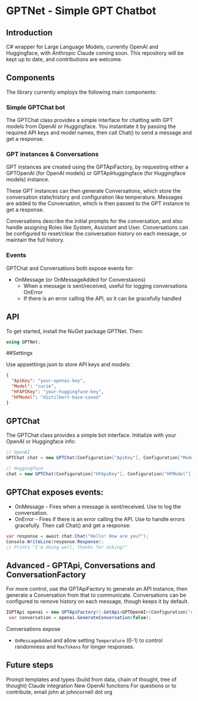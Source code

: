 # GPTNet - Simple GPT Chatbot
## Introduction

C# wrapper for Large Language Models, currently OpenAI and Huggingface, with Anthropic Claude coming soon. This repository will be kept up to date, and contributions are welcome.

## Components 

The library currently employs the following main components:

### Simple GPTChat bot

The GPTChat class provides a simple interface for chatting with GPT models from OpenAI or Huggingface. You instantiate it by passing the required API keys and model names, then call Chat() to send a message and get a response.

### GPT instances & Conversations
GPT instances are created using the GPTApiFactory, by requesting either a GPTOpenAI (for OpenAI models) or GPTApiHuggingface (for Huggingface models) instance.

These GPT instances can then generate Conversations, which store the conversation state/history and configuration like temperature. Messages are added to the Conversation, which is then passed to the GPT instance to get a response.

Conversations describe the initial prompts for the conversation, and also handle assigning Roles like System, Assistant and User. Conversations can be configured to reset/clear the conversation history on each message, or maintain the full history.

### Events
GPTChat and Conversations both expose events for:

* OnMessage (or OnMessageAdded for Converstaions) 
    * When a message is sent/received, useful for logging conversations
OnError 
    * If there is an error calling the API, so it can be gracefully handled

## API

To get started, install the NuGet package GPTNet. Then:
```csharp
using GPTNet;  
```

##Settings

Use appsettings.json to store API keys and models:

```json
{
  "ApiKey": "your-openai-key",
  "Model": "curie",  
  "HFAPIKey": "your-huggingface-key",     
  "HFModel": "distilbert-base-cased"  
}     
```

## GPTChat
The GPTChat class provides a simple bot interface. Initialize with your OpenAI or Huggingface info:

```csharp
// OpenAI       
GPTChat chat = new GPTChat(Configuration["ApiKey"], Configuration["Model"]);        

// Huggingface   
chat = new GPTChat(Configuration["HFApiKey"], Configuration["HFModel"], GPTApiType.Huggingface);   
```

## GPTChat exposes events:

* OnMessage - Fires when a message is sent/received. Use to log the conversation.
* OnError - Fires if there is an error calling the API. Use to handle errors gracefully.
Then call Chat() and get a response:

```csharp
var response = await chat.Chat("Hello! How are you?");        
Console.WriteLine(response.Response);        
// Prints "I'm doing well, thanks for asking!"   
```

## Advanced - GPTApi, Conversations and ConversationFactory

For more control, use the GPTApiFactory to generate an API instance, then generate a Conversation from that to communicate. Conversations can be configured to remove history on each message, though keeps it by default.
```csharp
IGPTApi openai = new GPTApiFactory().GetApi<GPTOpenAI>(Configuration["ApiKey"], Configuration["Model"]);
 var conversation = openai.GenerateConversation(false); 
```

Conversations expose 
* `OnMessageAdded` and allow setting `Temperature` (0-1) to control randomness and `MaxTokens` for longer responses.

## Future steps
Prompt templates and types (build from data, chain of thought, tree of thought)
Claude integration
New OpenAI functions
For questions or to contribute, email john at johncornell dot org
